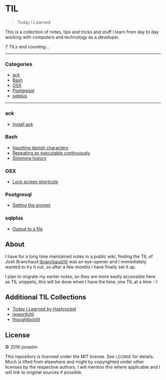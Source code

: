# TIL

> Today I Learned

This is a collection of notes, tips and tricks and stuff I learn from day to day working with computers and technology as a developer.

_7 TILs and counting..._

---

### Categories

* [ack](#ack)
* [Bash](#bash)
* [OSX](#osx)
* [Postgresql](#postgresql)
* [sqlplus](#sqlplus)

---

### ack

- [Install ack](ack/install_ack.md)

### Bash

- [Inputting danish characters](bash/inputting_danish_characters.md)
- [Repeating an executable continuously](bash/repeating_an_executable_continuously.md)
- [Slimming history](bash/slimming_history.md)

### OSX

- [Lock screen shortcuts](osx/lock_screen_shortcuts.md)

### Postgresql

- [Setting the prompt](postgresql/setting_the_prompt.md)

### sqlplus

- [Output to a file](sqlplus/outputting_to_a_file.md)

## About

I have for a long time maintained notes in a public wiki, finding the TIL of 
Josh Branchaud [jbranchaud/til](https://github.com/jbranchaud/til) was an eye-opener and I immiediately wanted to try it out, so after a few months I have finally set it up.

I plan to migrate my earlier notes, so they are more easily accessible here as TIL snippets, this will be done when I have the time, one TIL at a time :-)

## Additional TIL Collections

* [Today I Learned by Hashrocket](https://til.hashrocket.com)
* [jwworth/til](https://github.com/jwworth/til)
* [thoughtbot/til](https://github.com/thoughtbot/til)

## License

&copy; 2016 jonasbn

This repository is licensed under the MIT license. See `LICENSE` for
details. Much is lifted from elsewhere and might by copyrighted under other licenses by the respective authors. I will mention this where applicable and I will link to original sources if possible.